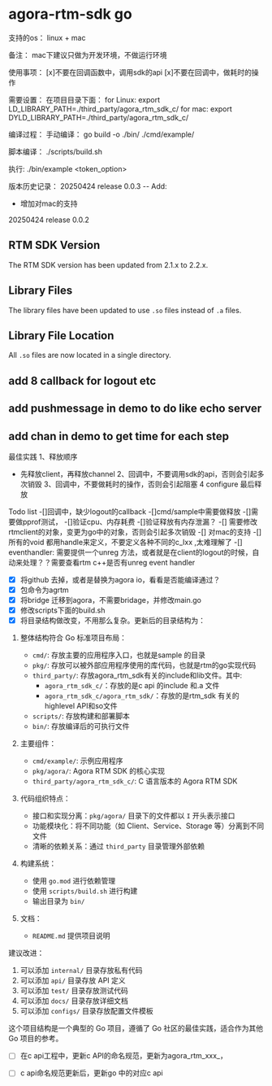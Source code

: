 # agora-rtm-sdk go

支持的os：
linux + mac

备注： mac下建议只做为开发环境，不做运行环境

使用事项：
[x]不要在回调函数中，调用sdk的api
[x]不要在回调中，做耗时的操作


需要设置：
在项目目录下面：
for Linux:
export LD_LIBRARY_PATH=./third_party/agora_rtm_sdk_c/
for mac:
export DYLD_LIBRARY_PATH=./third_party/agora_rtm_sdk_c/

编译过程：
手动编译：
go build -o ./bin/ ./cmd/example/

脚本编译：
./scripts/build.sh

执行: 
./bin/example <appid> <channelname> <usid> <token_option>

版本历史记录：
20250424 release 0.0.3
-- Add:
   - 增加对mac的支持


20250424 release 0.0.2

## RTM SDK Version

The RTM SDK version has been updated from 2.1.x to 2.2.x.

## Library Files

The library files have been updated to use `.so` files instead of `.a` files.

## Library File Location

All `.so` files are now located in a single directory.
## add 8 callback for logout etc
## add pushmessage in demo to do like echo server
## add chan in demo to get time for each step

最佳实践
1、释放顺序
   - 先释放client，再释放channel
2、回调中，不要调用sdk的api，否则会引起多次销毁
3、回调中，不要做耗时的操作，否则会引起阻塞
4 configure 最后释放




Todo list
-[]回调中，缺少logout的callback
-[]cmd/sample中需要做释放
-[]需要做pprof测试，
   -[]验证cpu、内存耗费
   -[]验证释放有内存泄漏？
-[] 需要修改rtmclient的对象，变更为go中的对象，否则会引起多次销毁
-[] 对mac的支持
-[] 所有的void 都用handle来定义，不要定义各种不同的c_Ixx ,太难理解了
-[] eventhandler: 需要提供一个unreg 方法，或者就是在client的logout的时候，自动来处理？？需要查看rtm c++是否有unreg event handler

- [x] 将github 去掉，或者是替换为agora io，看看是否能编译通过？
- [x] 包命令为agrtm
- [x] 将bridge 迁移到agora，不需要bridage，并修改main.go
- [x] 修改scripts下面的build.sh
- [x] 将目录结构做改变，不用那么复杂。更新后的目录结构为：

1. 整体结构符合 Go 标准项目布局：
   - `cmd/`: 存放主要的应用程序入口，也就是sample 的目录
   - `pkg/`: 存放可以被外部应用程序使用的库代码，也就是rtm的go实现代码
   - `third_party/`: 存放agora_rtm_sdk有关的include和lib文件。其中:
        - `agora_rtm_sdk_c/`：存放的是c api 的include 和.a 文件
        - `agora_rtm_sdk_c/agora_rtm_sdk/`：存放的是rtm_sdk 有关的highlevel API和so文件
   - `scripts/`: 存放构建和部署脚本
   - `bin/`: 存放编译后的可执行文件

2. 主要组件：
   - `cmd/example/`: 示例应用程序
   - `pkg/agora/`: Agora RTM SDK 的核心实现
   - `third_party/agora_rtm_sdk_c/`: C 语言版本的 Agora RTM SDK

3. 代码组织特点：
   - 接口和实现分离：`pkg/agora/` 目录下的文件都以 `I` 开头表示接口
   - 功能模块化：将不同功能（如 Client、Service、Storage 等）分离到不同文件
   - 清晰的依赖关系：通过 `third_party` 目录管理外部依赖

4. 构建系统：
   - 使用 `go.mod` 进行依赖管理
   - 使用 `scripts/build.sh` 进行构建
   - 输出目录为 `bin/`

5. 文档：
   - `README.md` 提供项目说明



建议改进：
1. 可以添加 `internal/` 目录存放私有代码
2. 可以添加 `api/` 目录存放 API 定义
3. 可以添加 `test/` 目录存放测试代码
4. 可以添加 `docs/` 目录存放详细文档
5. 可以添加 `configs/` 目录存放配置文件模板

这个项目结构是一个典型的 Go 项目，遵循了 Go 社区的最佳实践，适合作为其他 Go 项目的参考。

- [ ] 在c api工程中，更新c API的命名规范，更新为agora_rtm_xxx_，

- [ ] c api命名规范更新后，更新go 中的对应c api